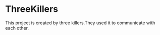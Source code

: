 # ThreeKillers
This project is created by three killers.They used it to communicate with each other.
